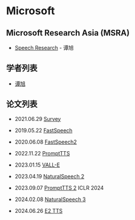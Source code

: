 # Microsoft

## Microsoft Research Asia (MSRA)

- [Speech Research](https://speechresearch.github.io) - 谭旭

## 学者列表

- [谭旭](../Authors/Xu_Tan_(谭旭).md)

## 论文列表

- 2021.06.29 [Survey](../Surveys/2021.06.29_A_Survey_on_Neural_Speech_Synthesis_63P/_ToC.md)


- 2019.05.22 [FastSpeech](../Models/TTS2_Acoustic/2019.05.22_FastSpeech.md)
- 2020.06.08 [FastSpeech2](../Models/TTS2_Acoustic/2020.06.08_FastSpeech2.md)
- 2022.11.22 [PromptTTS](../Models/Prompt/2022.11.22_PromptTTS.md)
- 2023.01.15 [VALL-E](../Models/Speech_LLM/2023.01.05_VALL-E.md)
- 2023.04.19 [NaturalSpeech 2](../Models/Diffusion/2023.04.18_NaturalSpeech2.md)
- 2023.09.07 [PromptTTS 2](../Models/Prompt/2023.09.05_PromptTTS2.md) ICLR 2024
- 2024.02.08 [NaturalSpeech 3](../Models/Diffusion/2024.03.05_NaturalSpeech3.md)
- 2024.06.26 [E2 TTS](../Models/_tmp/2024.06.26_E2_TTS.md)

